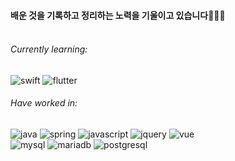 #### 배운 것을 기록하고 정리하는 노력을 기울이고 있습니다👨🏻‍💻<br><br>

###### Currently learning: 
<p>
<img alt="swift" src="https://img.shields.io/badge/Swift-FA7343?style=flat-square&logo=swift&logoColor=white" />
<img alt="flutter" src="https://img.shields.io/badge/Flutter-02569B?style=flat-square&logo=flutter&logoColor=white" />
</p>


###### Have worked in:
<p>
  <img alt="java" src="https://img.shields.io/badge/Java-007396?style=flat-square&logo=openjdk&logoColor=white" />
  <img alt="spring" src="https://img.shields.io/badge/Spring-6DB33F?style=flat-square&logo=spring&logoColor=white" />
  <img alt="javascript" src="https://img.shields.io/badge/JavaScript-F7DF1E?style=flat-square&logo=javascript&logoColor=black" />
  <img alt="jquery" src="https://img.shields.io/badge/jQuery-0769AD?style=flat-square&logo=jquery&logoColor=white" />
  <img alt="vue" src="https://img.shields.io/badge/Vue.js-35495E?style=flat-square&logo=vue.js&logoColor=4FC08D" />
  <br>
  <img alt="mysql" src="https://img.shields.io/badge/MySQL-00000F?style=flat-square&logo=mysql&logoColor=white" />
  <img alt="mariadb" src="https://img.shields.io/badge/MariaDB-003545?style=flat-square&logo=mariadb&logoColor=white" />
  <img alt="postgresql" src="https://img.shields.io/badge/PostgreSQL-316192?style=flat-square&logo=postgresql&logoColor=white" />
</p>

<!--
**sanc93/sanc93** is a ✨ _special_ ✨ repository because its `README.md` (this file) appears on your GitHub profile.

Here are some ideas to get you started:

- 🔭 I’m currently working on ...
- 🌱 I’m currently learning ...
- 👯 I’m looking to collaborate on ...
- 🤔 I’m looking for help with ...
- 💬 Ask me about ...
- 📫 How to reach me: ...
- 😄 Pronouns: ...
- ⚡ Fun fact: ...
-->
